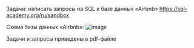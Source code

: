 Задачи: написать запросы на SQL к базе данных «Airbnb» https://sql-academy.org/ru/sandbox

Схема базы данных «Airbnb»:
![image](https://github.com/user-attachments/assets/ef9518b9-44e2-4b7d-94b6-0b1b5989a380)

Задачи и запросы приведены в pdf-файле
